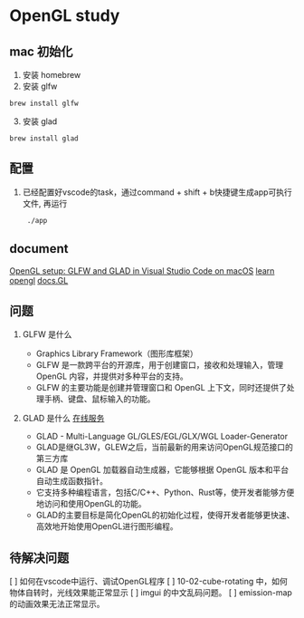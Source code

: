 # OpenGL study

## mac 初始化

1. 安装 homebrew
2. 安装 glfw

```
brew install glfw
```

3. 安装 glad

```
brew install glad
```

## 配置

1. 已经配置好vscode的task，通过command + shift + b快捷键生成app可执行文件,
    再运行

    ``` bash
     ./app 
    ```

## document

[OpenGL setup: GLFW and GLAD in Visual Studio Code on macOS](https://www.youtube.com/watch?v=7-dL6a5_B3I)
[learn opengl](https://learnopengl.com/Introduction)
[docs.GL](https://docs.gl/gl3/glPolygonMode)

## 问题

1. GLFW 是什么

    - Graphics Library Framework（图形库框架）
    - GLFW 是一款跨平台的开源库，用于创建窗口，接收和处理输入，管理 OpenGL 内容，并提供对多种平台的支持。
    - GLFW 的主要功能是创建并管理窗口和 OpenGL 上下文，同时还提供了处理手柄、键盘、鼠标输入的功能。

2. GLAD 是什么 [在线服务](https://glad.dav1d.de/)
    - GLAD - Multi-Language GL/GLES/EGL/GLX/WGL Loader-Generator
    - GLAD是继GL3W，GLEW之后，当前最新的用来访问OpenGL规范接口的第三方库
    - GLAD 是 OpenGL 加载器自动生成器，它能够根据 OpenGL 版本和平台自动生成函数指针。
    - 它支持多种编程语言，包括C/C++、Python、Rust等，使开发者能够方便地访问和使用OpenGL的功能。
    - GLAD的主要目标是简化OpenGL的初始化过程，使得开发者能够更快速、高效地开始使用OpenGL进行图形编程。


## 待解决问题
[ ] 如何在vscode中运行、调试OpenGL程序
[ ] 10-02-cube-rotating 中，如何物体自转时，光线效果能正常显示
[ ] imgui 的中文乱码问题。
[ ] emission-map 的动画效果无法正常显示。